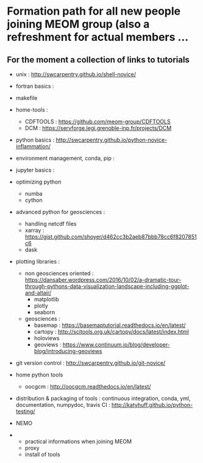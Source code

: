 # Formation path for all new people joining MEOM group (also a refreshment for actual members ...

## For the moment a collection of links to tutorials

* unix : http://swcarpentry.github.io/shell-novice/
* fortran basics : 
* makefile
* home-tools :
  * CDFTOOLS : https://github.com/meom-group/CDFTOOLS
  * DCM : https://servforge.legi.grenoble-inp.fr/projects/DCM
* python basics : http://swcarpentry.github.io/python-novice-inflammation/
* environment management, conda, pip :
* jupyter basics :
* optimizing python
  * numba
  * cython
* advanced python for geosciences :
  * handling netcdf files
  * xarray : https://gist.github.com/shoyer/d462cc3b2aeb87bbb78cc6f8207851c6
  * dask
* plotting libraries :
  * non geosciences oriented : https://dansaber.wordpress.com/2016/10/02/a-dramatic-tour-through-pythons-data-visualization-landscape-including-ggplot-and-altair/
    * matplotlib
    * plotly
    * seaborn
  * geosciences :
    * basemap : https://basemaptutorial.readthedocs.io/en/latest/
    * cartopy : http://scitools.org.uk/cartopy/docs/latest/index.html
    * holoviews
    * geoviews : https://www.continuum.io/blog/developer-blog/introducing-geoviews
* git version control : http://swcarpentry.github.io/git-novice/
* home python tools
  * oocgcm : http://oocgcm.readthedocs.io/en/latest/
* distribution & packaging of tools : continuous integration, conda, yml, documentation, numpydoc, travis CI : http://katyhuff.github.io/python-testing/
* NEMO


* + practical informations when joining MEOM
  * proxy
  * install of tools
